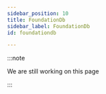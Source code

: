 ```yaml
---
sidebar_position: 10
title: FoundationDb
sidebar_label: FoundationDb
id: foundationdb

---
```

:::note

We are still working on this page

:::